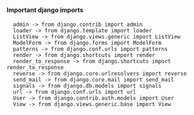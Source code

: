 #### Important django imports
      admin -> from django.contrib import admin 
      loader -> from django.template import loader
      ListView -> from django.views.generic import ListView   
      ModelForm -> from django.forms import ModelForm
      patterns -> from django.conf.urls import patterns
      render -> from django.shortcuts import render
      render_to_response -> from django.shortcuts import render_to_response 
      reverse -> from django.core.urlresolvers import reverse   
      send_mail -> from django.core.mail import send_mail
      signals -> from django.db.models import signals 
      url -> from django.conf.urls import url
      User -> from django.contrib.auth.models import User   
      View -> from django.views.generic.base import View

